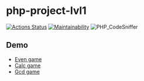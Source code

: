 # php-project-lvl1


[![Actions Status](https://github.com/llravell/php-project-lvl1/workflows/hexlet-check/badge.svg)](https://github.com/llravell/php-project-lvl1/actions)
[![Maintainability](https://api.codeclimate.com/v1/badges/a99a88d28ad37a79dbf6/maintainability)](https://codeclimate.com/github/codeclimate/codeclimate/maintainability)
![PHP_CodeSniffer](https://github.com/llravell/php-project-lvl1/actions/workflows/linter.yml/badge.svg)


## Demo
- [Even game](https://asciinema.org/a/5ukr40hg0weRXKFlpPWOejYAI)
- [Calc game](https://asciinema.org/a/HZkZ8r7EjCkOG5zWsVJcxRbS4)
- [Gcd game](https://asciinema.org/a/XgQXyMRf56yypB4DDsL7PtmTc)
